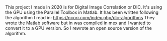 This project I made in 2020 is for Digital Image Correlation or DIC. It's using the GPU using the Parallel Toolbox in Matlab.
It has been written following the algorithm I read in: https://ncorr.com/index.php/dic-algorithms
They wrote the Matlab software but in was compiled in mex and I wanted to convert it to a GPU version.
So I rewrote an open source version of the algorithm.
